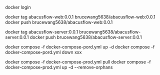 docker login

docker tag abacusflow-web:0.0.1 brucewang5638/abacusflow-web:0.0.1
docker push brucewang5638/abacusflow-web:0.0.1

docker tag abacusflow-server:0.0.1 brucewang5638/abacusflow-server:0.0.1
docker push brucewang5638/abacusflow-server:0.0.1


docker compose -f docker-compose-pord.yml up -d
docker compose -f docker-compose-pord.yml down xxx

docker compose -f docker-compose-prod.yml pull
docker compose -f docker-compose-prod.yml up -d --remove-orphans

